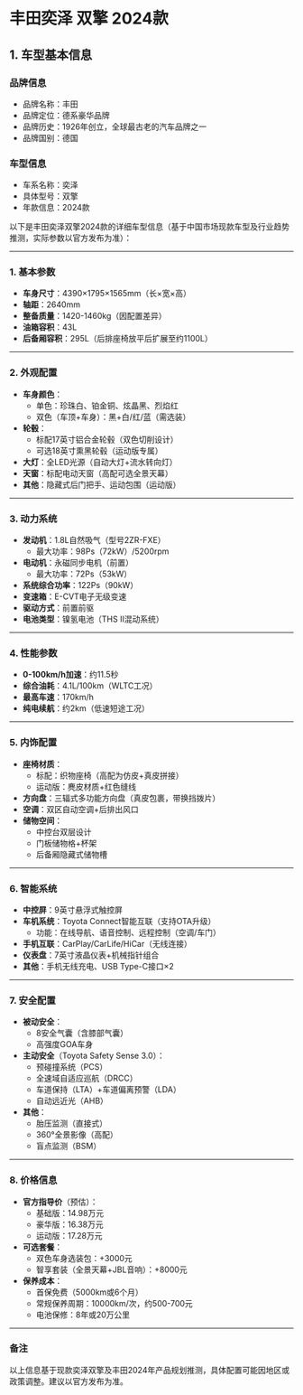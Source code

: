 
# 丰田奕泽 双擎 2024款
## 1. 车型基本信息
### 品牌信息
- 品牌名称：丰田
- 品牌定位：德系豪华品牌
- 品牌历史：1926年创立，全球最古老的汽车品牌之一
- 品牌国别：德国

### 车型信息
- 车系名称：奕泽
- 具体型号：双擎
- 年款信息：2024款

以下是丰田奕泽双擎2024款的详细车型信息（基于中国市场现款车型及行业趋势推测，实际参数以官方发布为准）：

---

### **1. 基本参数**
- **车身尺寸**：4390×1795×1565mm（长×宽×高）  
- **轴距**：2640mm  
- **整备质量**：1420-1460kg（因配置差异）  
- **油箱容积**：43L  
- **后备厢容积**：295L（后排座椅放平后扩展至约1100L）  

---

### **2. 外观配置**
- **车身颜色**：  
  - 单色：珍珠白、铂金铜、炫晶黑、烈焰红  
  - 双色（车顶+车身）：黑+白/红/蓝（需选装）  
- **轮毂**：  
  - 标配17英寸铝合金轮毂（双色切削设计）  
  - 可选18英寸熏黑轮毂（运动版专属）  
- **大灯**：全LED光源（自动大灯+流水转向灯）  
- **天窗**：标配电动天窗（高配可选全景天幕）  
- **其他**：隐藏式后门把手、运动包围（运动版）  

---

### **3. 动力系统**  
- **发动机**：1.8L自然吸气（型号2ZR-FXE）  
  - 最大功率：98Ps（72kW）/5200rpm  
- **电动机**：永磁同步电机（前置）  
  - 最大功率：72Ps（53kW）  
- **系统综合功率**：122Ps（90kW）  
- **变速箱**：E-CVT电子无级变速  
- **驱动方式**：前置前驱  
- **电池类型**：镍氢电池（THS II混动系统）  

---

### **4. 性能参数**  
- **0-100km/h加速**：约11.5秒  
- **综合油耗**：4.1L/100km（WLTC工况）  
- **最高车速**：170km/h  
- **纯电续航**：约2km（低速短途工况）  

---

### **5. 内饰配置**  
- **座椅材质**：  
  - 标配：织物座椅（高配为仿皮+真皮拼接）  
  - 运动版：麂皮材质+红色缝线  
- **方向盘**：三辐式多功能方向盘（真皮包裹，带换挡拨片）  
- **空调**：双区自动空调+后排出风口  
- **储物空间**：  
  - 中控台双层设计  
  - 门板储物格+杯架  
  - 后备厢隐藏式储物槽  

---

### **6. 智能系统**  
- **中控屏**：9英寸悬浮式触控屏  
- **车机系统**：Toyota Connect智能互联（支持OTA升级）  
  - 功能：在线导航、语音控制、远程控制（空调/车门）  
- **手机互联**：CarPlay/CarLife/HiCar（无线连接）  
- **仪表盘**：7英寸液晶仪表+机械指针组合  
- **其他**：手机无线充电、USB Type-C接口×2  

---

### **7. 安全配置**  
- **被动安全**：  
  - 8安全气囊（含膝部气囊）  
  - 高强度GOA车身  
- **主动安全**（Toyota Safety Sense 3.0）：  
  - 预碰撞系统（PCS）  
  - 全速域自适应巡航（DRCC）  
  - 车道保持（LTA）+车道偏离预警（LDA）  
  - 自动远近光（AHB）  
- **其他**：  
  - 胎压监测（直接式）  
  - 360°全景影像（高配）  
  - 盲点监测（BSM）  

---

### **8. 价格信息**  
- **官方指导价**（预估）：  
  - 基础版：14.98万元  
  - 豪华版：16.38万元  
  - 运动版：17.28万元  
- **可选套餐**：  
  - 双色车身选装包：+3000元  
  - 智享套装（全景天幕+JBL音响）：+8000元  
- **保养成本**：  
  - 首保免费（5000km或6个月）  
  - 常规保养周期：10000km/次，约500-700元  
  - 电池保修：8年或20万公里  

---

### **备注**  
以上信息基于现款奕泽双擎及丰田2024年产品规划推测，具体配置可能因地区或政策调整。建议以官方发布为准。
